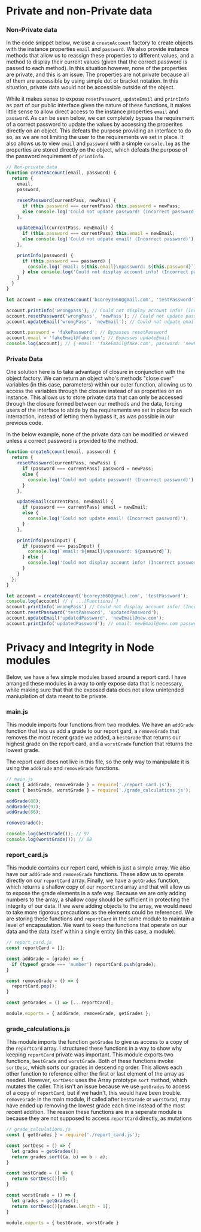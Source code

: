 # Private and non-Private data #
### Non-Private data ###
In the code snippet below, we use a `createAccount` factory to create objects with the instance properties `email` and `password`. We also provide instance methods that allow us to reassign these properties to different values, and a method to display their current values (given that the correct password is passed to each method). In this situation however, none of the properties are private, and this is an issue. The properties are not private because all of them are accessible by using simple dot or bracket notation. In this situation, private data would not be accessible outside of the object.

While it makes sense to expose `resetPassword`, `updateEmail` and `printInfo` as part of our public interface given the nature of these functions, it makes little sense to allow direct access to the instance properties `email` and `password`. As can be seen below, we can completely bypass the requirement of a correct password to update the values by accessing the properites directly on an object. This defeats the purpose providing an interface to do so, as we are not limiting the user to the requirements we set in place. It also allows us to view `email` and `password` with a simple `console.log` as the properties are stored directly on the object, which defeats the purpose of the password requirement of `printInfo`.

```javascript
// Non-private data
function createAccount(email, password) {
  return {
    email,
    password,

    resetPassword(currentPass, newPass) {
      if (this.password === currentPass) this.password = newPass;
      else console.log('Could not update password! (Incorrect password)');
    },

    updateEmail(currentPass, newEmail) {
      if (this.password === currentPass) this.email = newEmail;
      else console.log('Could not udpate email! (Incorrect password)');
    },

    printInfo(password) {
      if (this.password === password) {
        console.log(`email: ${this.email}\npassword: ${this.password}`);
      } else console.log('Could not display account info! (Incorrect password)');
    }
  }
}

let account = new createAccount('bcorey3660@gmail.com', 'testPassword');

account.printInfo('wrongpass'); // Could not display account info! (Incorrect password)
account.resetPassword('wrongPass', 'newPass'); // Could not update password! (Incorrect password)
account.updateEmail('wrongPass', 'newEmail'); // Could not udpate email! (Incorrect password)

account.password = 'fakePassword'; // Bypasses resetPassword
account.email = 'fakeEmail@fake.com'; // Bypasses updateEmail
console.log(account); // { email: 'fakeEmail@fake.com', password: 'newPassword' ... [Functions]} // Bypases printInfo
```
### Private Data ###
One solution here is to take advantage of closure in conjunction with the object factory. We can return an object who's methods "close over" variables (in this case, parameters) within our outer function, allowing us to access the variables through the closure instead of as properties on an instance. This allows us to store private data that can only be accessed through the closure formed between our methods and the data, forcing users of the interface to abide by the requirements we set in place for each interraction, instead of letting them bypass it, as was possible in our previous code.

In the below example, none of the private data can be modified _or_ viewed unless a correct password is provided to the method.
```javascript
function createAccount(email, password) {
  return {
    resetPassword(currentPass, newPass) {
      if (password === currentPass) password = newPass;
      else {
        console.log('Could not update password! (Incorrect password)');
      }
    },

    updateEmail(currentPass, newEmail) {
      if (password === currentPass) email = newEmail;
      else {
        console.log('Could not update email! (Incorrect password)');
      }
    },

    printInfo(passInput) {
      if (password === passInput) {
        console.log(`email: ${email}\npassword: ${password}`);
      } else {
        console.log('Could not display account info! (Incorrect password)');
      }
    }
  };
}

let account = createAccount('bcorey3660@gmail.com', 'testPassword');
console.log(account) // { ...[Functions] }
account.printInfo('wrongPass') // Could not display account info! (Incorrect password)
account.resetPassword('testPassword', 'updatedPassword');
account.updateEmail('updatedPassword', 'newEmail@new.com');
account.printInfo('updatedPassword'); // email: newEmail@new.com password: updatedPassword
```
# Privacy and Integrity in Node modules #

Below, we have a few simple modules based around a report card. I have arranged these modules in a way to only expose data that is necessary, while making sure that that the exposed data does not allow unintended maniuplation of data meant to be private.

### main.js ###
This module imports four functions from two modules. We have an `addGrade` function that lets us add a grade to our report gard, a `removeGrade` that removes the most recent grade we added, a `bestGrade` that returns our highest grade on the report card, and a `worstGrade` function that returns the lowest grade.

The report card does not live in this file, so the only way to manipulate it is using the `addGrade` and `removeGrade` functions. 
```javascript
// main.js
const { addGrade, removeGrade } = require('./report_card.js');
const { bestGrade, worstGrade } = require('./grade_calculations.js');

addGrade(88);
addGrade(97);
addGrade(86);

removeGrade();

console.log(bestGrade()); // 97
console.log(worstGrade()); // 88
```
### report_card.js ###
This module contains our report card, which is just a simple array. We also have our `addGrade` and `removeGrade` functions. These allow us to operate directly on our `reportCard` array. Finally, we have a `getGrades` function, which returns a shallow copy of our `reportCard` array and that will allow us to expose the grade elements in a safe way. Because we are only adding numbers to the array, a shallow copy should be sufficient in protecting the integrity of our data. If we were adding objects to the array, we would need to take more rigorous precautions as the elements could be referenced. We are storing these functions and `reportCard` in the same module to maintain a level of encapsulation. We want to keep the functions that operate on our data and the data itself within a single entity (in this case, a module).
```javascript
// report_card.js
const reportCard = [];

const addGrade = (grade) => {
  if (typeof grade === 'number') reportCard.push(grade);
}

const removeGrade = () => {
  reportCard.pop();
}

const getGrades = () => [...reportCard];

module.exports = { addGrade, removeGrade, getGrades };
```
### grade_calculations.js ###
This module imports the function `getGrades` to give us access to a copy of the `reportCard` array. I structured these functions in a way to show why keeping `reportCard` private was important. This module exports two functions, `bestGrade` and `worstGrade`. Both of these functions invoke `sortDesc`, which sorts our grades in descending order. This allows each other function to reference either the first or last element of the array as needed. However, `sortDesc` uses the Array prototype `sort` method, which mutates the caller. This isn't an issue because we use `getGrades` to access of a copy of `reportCard`, but if we hadn't, this would have been trouble. `removeGrade` in the main module, if called after `bestGrade` or `worstGrad`, may have ended up removing the lowest grade each time instead of the most recent addition. The reason these functions are in a seperate module is because they are not supposed to access `reportCard` directly, as mutations
```javascript
// grade_calculations.js
const { getGrades } = require('./report_card.js');

const sortDesc = () => {
  let grades = getGrades();
  return grades.sort((a, b) => b - a);
}

const bestGrade = () => {
  return sortDesc()[0];
}

const worstGrade = () => {
  let grades = getGrades();
  return sortDesc()[grades.length - 1];
}

module.exports = { bestGrade, worstGrade }
```
